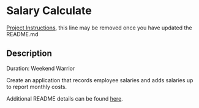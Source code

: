 # Salary Calculate

[Project Instructions](./INSTRUCTIONS.md), this line may be removed once you have updated the README.md

## Description

Duration: Weekend Warrior

Create an application that records employee salaries and adds salaries up to report monthly costs.


Additional README details can be found [here](https://github.com/PrimeAcademy/github-finalization-assignment).